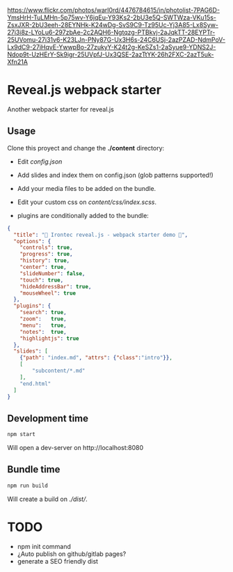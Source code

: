 https://www.flickr.com/photos/warl0rd/4476784615/in/photolist-7PAG6D-YmsHrH-TuLMHn-5p75wv-Y6jqEu-Y93Ks2-2bU3e5Q-SWTWza-VKu15s-ZsxJXR-2bU3eeh-28EYNHk-K24wDg-SvS9C9-Tz95Uc-Yj3A85-Lx8Syw-27i3i8z-LYoLu6-297zbAe-2c2AQH6-Ngtqzg-PTBkvj-2aJqkTT-28EYPTr-25UVomu-27i31v6-K23LJn-PNy87G-Ux3H6s-24C6USj-2azPZAD-NdmPoV-Lx9dC9-27iHqvE-YwwpBo-27zukyY-K24t2g-KeSZs1-2aSyue9-YDNS2J-Ndop9t-UzHErY-Sk9igr-25UVpfJ-Ux3QSE-2azTtYK-26h2FXC-2azT5uk-Xfn21A

# Reveal.js webpack starter

Another webpack starter for reveal.js

## Usage

Clone this proyect and change the **./content** directory:

* Edit _config.json_

* Add slides and index them on config.json (glob patterns supported!)

* Add your media files to be added on the bundle.

* Edit your custom css on _content/css/index.scss_.

* plugins are conditionally added to the bundle:

```json
{
  "title": "🦄 Irontec reveal.js - webpack starter demo 🦄",
  "options": {
    "controls": true,
    "progress": true,
    "history": true,
    "center": true,
    "slideNumber": false,
    "touch": true,
    "hideAddressBar": true,
    "mouseWheel": true
  },
  "plugins": {
    "search": true,
    "zoom":   true,
    "menu":   true,
    "notes":  true,
    "highlightjs": true
  },
  "slides": [
    {"path": "index.md", "attrs": {"class":"intro"}},
    [
        "subcontent/*.md"
    ],
    "end.html"
  ]
}
```


## Development time


```bash
npm start
```

Will open a dev-server on http://localhost:8080


## Bundle time

```bash
npm run build
```

Will create a build on _./dist/_.


# TODO

* npm init command
* ¿Auto publish on github/gitlab pages?
* generate a SEO friendly dist



